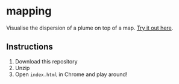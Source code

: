 # mapping
Visualise the dispersion of a plume on top of a map. [Try it out here](https://benjym.github.io/pollution-map/).

## Instructions
1. Download this repository
2. Unzip
3. Open `index.html` in Chrome and play around!
